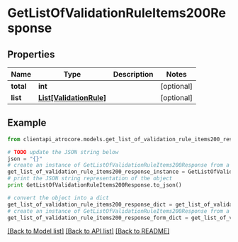 # GetListOfValidationRuleItems200Response


## Properties
Name | Type | Description | Notes
------------ | ------------- | ------------- | -------------
**total** | **int** |  | [optional] 
**list** | [**List[ValidationRule]**](ValidationRule.md) |  | [optional] 

## Example

```python
from clientapi_atrocore.models.get_list_of_validation_rule_items200_response import GetListOfValidationRuleItems200Response

# TODO update the JSON string below
json = "{}"
# create an instance of GetListOfValidationRuleItems200Response from a JSON string
get_list_of_validation_rule_items200_response_instance = GetListOfValidationRuleItems200Response.from_json(json)
# print the JSON string representation of the object
print GetListOfValidationRuleItems200Response.to_json()

# convert the object into a dict
get_list_of_validation_rule_items200_response_dict = get_list_of_validation_rule_items200_response_instance.to_dict()
# create an instance of GetListOfValidationRuleItems200Response from a dict
get_list_of_validation_rule_items200_response_form_dict = get_list_of_validation_rule_items200_response.from_dict(get_list_of_validation_rule_items200_response_dict)
```
[[Back to Model list]](../README.md#documentation-for-models) [[Back to API list]](../README.md#documentation-for-api-endpoints) [[Back to README]](../README.md)


